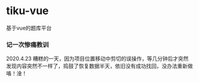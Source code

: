# tiku-vue
基于vue的题库平台

### 记一次惨痛教训

2020.4.23 糟糕的一天，因为项目位置移动中剪切的误操作，等几分钟后才突然发现内容突然不一样了，捣鼓了恢复数据半天，依旧没有成功找回，没办法重新做咯！淦！
